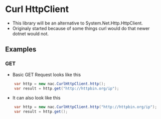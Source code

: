# Curl HttpClient

+ This library will be an alternative to System.Net.Http.HttpClient.
+ Originaly started because of some things curl would do that newer dotnet would not.

## Examples

### GET
+ Basic GET Request looks like this
```c#
    var http = new nac.CurlHttpClient.http();
    var result = http.get("http://httpbin.org/ip");
```
+ It can also look like this
```c#
    var http = new nac.CurlHttpClient.http("http://httpbin.org/ip");
    var result = http.get();
```